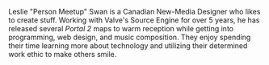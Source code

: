 Leslie "Person Meetup" Swan is a Canadian New-Media Designer who likes to create stuff. Working with Valve's Source Engine for over 5 years, he has released several *Portal 2* maps to warm reception while getting into programming, web design, and music composition. They enjoy spending their time learning more about technology and utilizing their determined work ethic to make others smile.